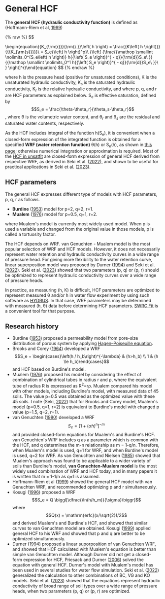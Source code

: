 # General HCF

The <strong>general HCF (hydraulic conductivity function)</strong> is defined as (Hoffmann-Riem et al, [1999](https://scholar.google.com/scholar_lookup?hl=en&publication_year=1999&pages=31-42&author=H.+Hoffmann%E2%80%90Riem&author=M.Th.+Genuchten&author=H.+Fl%C3%BChler&title=A+general+model+of+the+hydraulic+conductivity+of+unsaturated+soils))

{% raw %}
$$

\begin{equation}{K_{\rm{r}}}{\rm{\ }}\left( h \right) = \frac{{K\left( h \right)}}{{{K_{\rm{s}}}}}\ = S_e{\left( h \right)^p}\ {\left[ {\frac{{\mathop \smallint \nolimits_0^{S_e\left( h \right)} h{{\left( S_e \right)}^{ - q}}{\rm{d}}S_e\ }}{{\mathop \smallint \nolimits_0^1 h{{\left( S_e \right)}^{ - q}}{\rm{d}}S_e\ }}\ } \right]^r}\end{equation}
$$
{% endraw %}

where h is the pressure head (positive for unsaturated conditions), K is the unsaturated hydraulic conductivity, K<sub>s</sub> is the saturated hydraulic conductivity, K<sub>r</sub> is the relative hydraulic conductivity, and where p, q, and r are HCF parameters as explained below. S<sub>e</sub> is effective saturation, defined by $$S_e = \frac{\theta-\theta_r}{\theta_s-\theta_r}$$, where &theta; is the volumetric water content, and &theta;<sub>r</sub> and &theta;<sub>s</sub> are the residual and saturated water contents, respectively.

As the HCF includes integral of the function h(S<sub>e</sub>), it is convenient when a closed-form expression of the integrated function is obtained for a specified <strong>WRF (water retention function)</strong> &theta;(h) or S<sub>e</sub>(h), as shown in [this page](https://seki.webmasters.gr.jp/swrc/model.html); otherwise numerical integration or approximation is required. Most of the [HCF in unsatfit](model.md) are closed-form expression of general HCF derived from respective WRF, as derived in Seki et al. ([2022](https://doi.org/10.1002/vzj2.20168)), and shown to be useful for practical applications in Seki et al. ([2023](https://doi.org/10.2478/johh-2022-0039)).

## HCF parameters

The general HCF expresses different type of models with HCF parameters, p, q, r as follows.

- <strong>Burdine</strong> ([1953](https://doi.org/10.2118/225-G)) model for p=2, q=2, r=1.
- <strong>Mualem</strong> ([1976](https://doi.org/10.1029/WR012i003p00513)) model for p=0.5, q=1, r=2.

where Mualem's model is currently most widely used model. When p is used a variable and changed from the original value in those models, p is called a tortuosity factor.

The HCF depends on WRF. van Genuchten - Mualem model is the most popular selection of WRF and HCF models. However, it does not necessarily represent water retention and hydraulic conductivity curves in a wide range of pressure head. For giving more flexibility to the water retention curve, linear superposition model was proposed by Durner ([1994](https://doi.org/10.1029/93WR02676)) and Seki et al. ([2022](https://doi.org/10.1002/vzj2.20168)). Seki et al. ([2023](https://doi.org/10.2478/johh-2022-0039)) showed that two parameters (p, q) or (p, r) should be optimized to represent hydraulic conductivity curves over a wide range of pressure heads.

In practice, as measuring (h, K) is difficult, HCF parameters are optimized to represent measured θ and/or h in water flow experiment by using such software as [HYDRUS](https://www.pc-progress.com/en/Default.aspx?hydrus). In that case, WRF parameters may be determined with measured (h, &theta;) data before determining HCF parameters. [SWRC Fit](swrcfit.md) is a convenient tool for that purpose.

## Research history

- Burdine ([1953](https://doi.org/10.2118/225-G)) proposed a permeability model from pore-size distribution of porous system by applying [Hagen–Poiseuille equation](https://en.wikipedia.org/wiki/Hagen%E2%80%93Poiseuille_equation).
- Brooks and Corey ([1964](https://scholar.google.com/scholar_lookup?hl=en&publication_year=1964&author=R.+H.+Brooks&author=A.+T.+Corey&title=Hydraulic+properties+of+porous+media)) developed a WRF $$S_e = \begin{cases}\left(h / h_b\right)^{-\lambda} & (h>h_b) \\ 1 & (h \le h_b)\end{cases}$$ and HCF based on Burdine's model.
- Mualem ([1976](https://doi.org/10.1029/WR012i003p00513)) proposed his model by considering the effect of combination of cylindrical tubes in radius r and &rho;, where the equivalent tube of radius R is expressed as R<sup>2</sup>=r&rho;. Mualem compared his model with other models, including Burdine's model, with measured data of 45 soils. The value p=0.5 was obtained as the optimized value with these 45 soils. I note (Seki, [2022](https://toyo.repo.nii.ac.jp/?action=repository_uri&item_id=13904&file_id=22&file_no=1)) that for Brooks and Corey model, Mualem's model (p=0.5, q=1, r=2) is equivalent to Burdine's model with changed p value (p=1.5, q=2, r=1).
- van Genuchten ([1980](https://doi.org/10.2136/sssaj1980.03615995004400050002x)) developed a WRF $$S_e = \bigl[1+(\alpha h)^n\bigr]^{-m}$$ and provided closed-form equations for Mualem's and Burdine's HCF. van Genuchten's WRF includes q as a parameter which is common with the HCF, and q determines the m-n relationship as m = 1-q/n. Therefore, when Mualem's model is used, q=1 for WRF, and when Burdine's model is used, q=2 for WRF. As van Genuchten and Nielsen ([1985](https://www.ars.usda.gov/ARSUserFiles/20360500/pdf_pubs/P0871.pdf)) showed that Mualem's approach was found to be applicable to a wider variety of soils than Burdine's model, <strong>van Genuchten-Mualem model</strong> is the most widely used combination of WRF and HCF today, and in many papers it is written that m = 1-1/n as q=1 is assumed.
- Hoffmann-Riem et al ([1999](https://scholar.google.com/scholar_lookup?hl=en&publication_year=1999&pages=31-42&author=H.+Hoffmann%E2%80%90Riem&author=M.Th.+Genuchten&author=H.+Fl%C3%BChler&title=A+general+model+of+the+hydraulic+conductivity+of+unsaturated+soils)) showed the general HCF model with van Genuchten WRF, and recommended optimizing p and r simultaneously.
- Kosugi ([1996](https://doi.org/10.1029/96WR01776)) proposed a WRF $$S_e = Q \biggl[\dfrac{\ln(h/h_m)}{\sigma}\biggr]$$ where $$Q(x) = \mathrm{erfc}(x/\sqrt{2})/2$$ and derived Mualem's and Burdine's HCF, and showed that similar curves to van Genuchten model are obtained. Kosugi ([1999](https://doi.org/10.2136/sssaj1999.03615995006300020003x)) applied general HCF to his WRF and showed that p and q are better to be optimized simultaneously.
- Durner ([1994](https://doi.org/10.1029/93WR02676)) proposed a linear suporposition of van Genuchten WRF, and showed that HCF calculated with Mualem's equation is better than simple van Genuchten model. Although Durner did not get a closed-form expression for HCF, Priesack and Durner ([2006](https://doi.org/10.2136/vzj2005.0066)) solved the equation with general HCF. Durner's model with Mualem's model has been used in several studies for water flow simulation. Seki et al. ([2022](https://doi.org/10.1002/vzj2.20168)) generalized the calculation to other combinations of BC, VG and KO models. Seki et al. ([2023](https://doi.org/10.2478/johh-2022-0039)) showed that the equations represent hydraulic conductivity of broad range of soil types over a wide range of pressure heads, when two parameters (p, q) or (p, r) are optimized.
